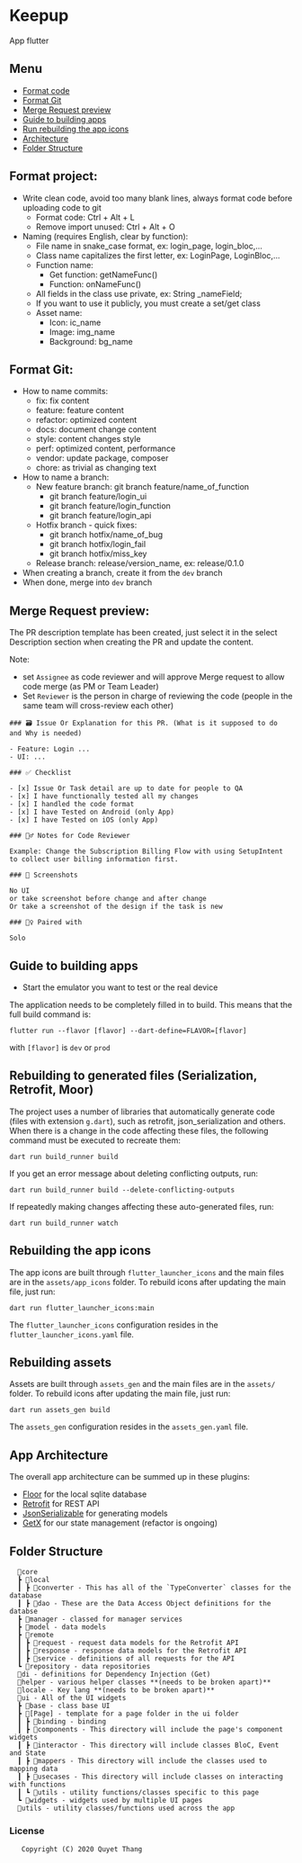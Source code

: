 # Keepup
App flutter

## Menu

- [Format code](#format-project)
- [Format Git](#format-git)
- [Merge Request preview](#merge-request-preview)
- [Guide to building apps](#Guide-to-building-apps)
- [Run rebuilding the app icons](#rebuilding-to-generated-files-serialization-retrofit-moor)
- [Architecture](#app-architecture)
- [Folder Structure](#folder-structure)

## Format project:

- Write clean code, avoid too many blank lines, always format code before uploading code to git
  + Format code: Ctrl + Alt + L
  + Remove import unused: Ctrl + Alt + O
- Naming (requires English, clear by function):
  + File name in snake_case format, ex: login_page, login_bloc,...
  + Class name capitalizes the first letter, ex: LoginPage, LoginBloc,...
  + Function name:
    + Get function: getNameFunc()
    + Function: onNameFunc()
  + All fields in the class use private, ex: String _nameField;
  + If you want to use it publicly, you must create a set/get class
  + Asset name:
    + Icon: ic_name
    + Image: img_name
    + Background: bg_name

## Format Git:
- How to name commits:
  + fix: fix content
  + feature: feature content
  + refactor: optimized content
  + docs: document change content
  + style: content changes style
  + perf: optimized content, performance
  + vendor: update package, composer
  + chore: as trivial as changing text
- How to name a branch:
  + New feature branch: git branch feature/name_of_function
    + git branch feature/login_ui
    + git branch feature/login_function
    + git branch feature/login_api
  + Hotfix branch - quick fixes:
    + git branch hotfix/name_of_bug
    + git branch hotfix/login_fail
    + git branch hotfix/miss_key
  + Release branch: release/version_name, ex: release/0.1.0
- When creating a branch, create it from the `dev` branch
- When done, merge into `dev` branch

## Merge Request preview:
The PR description template has been created, just select it in the select Description section when creating the PR and update the content.

Note:
- set `Assignee` as code reviewer and will approve Merge request to allow code merge (as PM or Team Leader)
- Set `Reviewer` is the person in charge of reviewing the code (people in the same team will cross-review each other)

```
### 🗃 Issue Or Explanation for this PR. (What is it supposed to do and Why is needed)

- Feature: Login ...
- UI: ...

### ✅ Checklist

- [x] Issue Or Task detail are up to date for people to QA
- [x] I have functionally tested all my changes
- [x] I handled the code format
- [x] I have Tested on Android (only App)
- [x] I have Tested on iOS (only App)

### 🕵️‍♂️ Notes for Code Reviewer

Example: Change the Subscription Billing Flow with using SetupIntent to collect user billing information first.

### 🙈 Screenshots

No UI
or take screenshot before change and after change
Or take a screenshot of the design if the task is new

### 👯‍♀️ Paired with

Solo
```

## Guide to building apps

- Start the emulator you want to test or the real device

The application needs to be completely filled in to build. This means that the full build command is:

```shell
flutter run --flavor [flavor] --dart-define=FLAVOR=[flavor]
```

with `[flavor]` is `dev` or `prod`

## Rebuilding to generated files (Serialization, Retrofit, Moor)

The project uses a number of libraries that automatically generate code (files with extension `g.dart`), such as retrofit, json_serialization and others.
When there is a change in the code affecting these files, the following command must be executed to recreate them:

```shell
dart run build_runner build
```

If you get an error message about deleting conflicting outputs, run:

```shell
dart run build_runner build --delete-conflicting-outputs
```

If repeatedly making changes affecting these auto-generated files, run:

```shell
dart run build_runner watch
```

## Rebuilding the app icons

The app icons are built through `flutter_launcher_icons` and the main files are in the `assets/app_icons` folder. 
To rebuild icons after updating the main file, just run:

```shell
dart run flutter_launcher_icons:main
```

The `flutter_launcher_icons` configuration resides in the `flutter_launcher_icons.yaml` file.

## Rebuilding assets

Assets are built through `assets_gen` and the main files are in the `assets/` folder.
To rebuild icons after updating the main file, just run:

```shell
dart run assets_gen build
```

The `assets_gen` configuration resides in the `assets_gen.yaml` file.

## App Architecture

The overall app architecture can be summed up in these plugins:

- [Floor](https://pub.dev/packages/floor) for the local sqlite database
- [Retrofit](https://pub.dev/packages/retrofit) for REST API
- [JsonSerializable](https://pub.dev/packages/json_serializable) for generating models
- [GetX](https://pub.dev/packages/get) for our state management (refactor is ongoing)

## Folder Structure
```
  📂core
  ┣ 📂local
  ┃ ┣ 📂converter - This has all of the `TypeConverter` classes for the database
  ┃ ┣ 📂dao - These are the Data Access Object definitions for the databse
  ┣ 📂manager - classed for manager services
  ┣ 📂model - data models
  ┣ 📂remote
  ┃ ┣ 📂request - request data models for the Retrofit API
  ┃ ┣ 📂response - response data models for the Retrofit API
  ┃ ┣ 📂service - definitions of all requests for the API
  ┗ 📂repository - data repositories
  📂di - definitions for Dependency Injection (Get)
  📂helper - various helper classes **(needs to be broken apart)**
  📂locale - Key lang **(needs to be broken apart)**
  📂ui - All of the UI widgets
  ┣ 📂base - class base UI
  ┣ 📂[Page] - template for a page folder in the ui folder
  ┃ ┣ 📂binding - binding
  ┃ ┣ 📂components - This directory will include the page's component widgets
  ┃ ┣ 📂interactor - This directory will include classes BloC, Event and State
  ┃ ┣ 📂mappers - This directory will include the classes used to mapping data
  ┃ ┣ 📂usecases - This directory will include classes on interacting with functions
  ┃ ┗ 📂utils - utility functions/classes specific to this page
  ┗ 📂widgets - widgets used by multiple UI pages
  📂utils - utility classes/functions used across the app
```

### License
```
   Copyright (C) 2020 Quyet Thang
```

